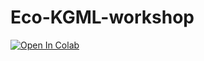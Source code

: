 # Eco-KGML-workshop

<a target="_blank" href="https://colab.research.google.com/github/sepidehfat/Eco_KGML_workshop/blob/main/TimeSeriesModeling.ipynb">
  <img src="https://colab.research.google.com/assets/colab-badge.svg" alt="Open In Colab"/>
</a>
